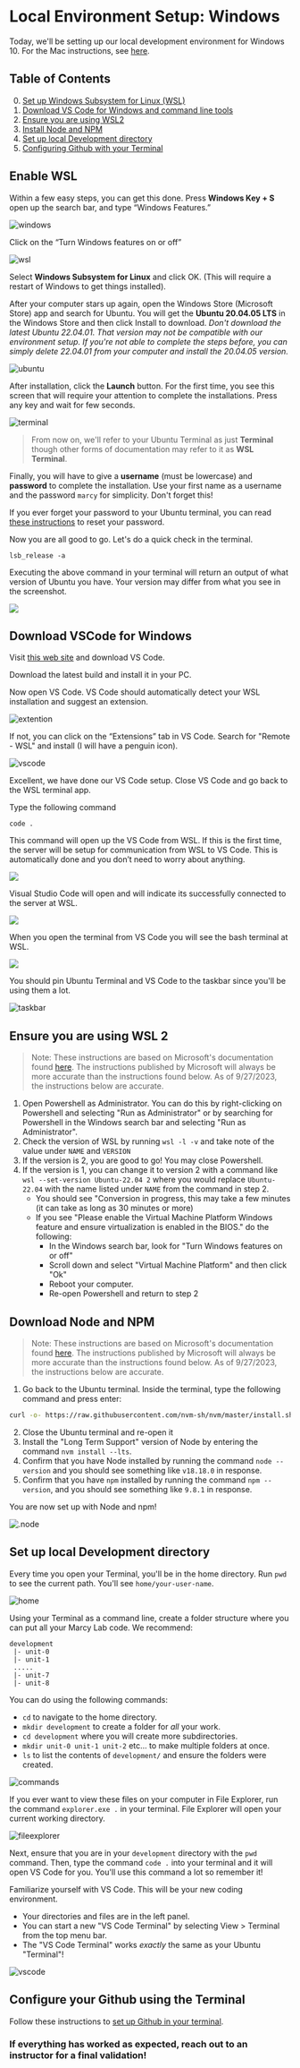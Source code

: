 # Local Environment Setup: Windows

Today, we'll be setting up our local development environment for Windows 10. For the Mac instructions, see [here](./local-environment-setup-mac.md).

## Table of Contents

0. [Set up Windows Subsystem for Linux (WSL)](#enable-wsl)
1. [Download VS Code for Windows and command line tools](#download-vscode-for-windows)
2. [Ensure you are using WSL2](#ensure-you-are-using-wsl-2)
3. [Install Node and NPM](#download-node-and-npm)
4. [Set up local Development directory](#set-up-local-development-directory)
5. [Configuring Github with your Terminal](#configure-your-github-using-the-terminal)

## Enable WSL

Within a few easy steps, you can get this done. Press **Windows Key + S** open up the search bar, and type “Windows Features.”

![windows](./img/windowfeature.webp)

Click on the “Turn Windows features on or off”

![wsl](./img/wsl.webp)

Select **Windows Subsystem for Linux** and click OK. (This will require a restart of Windows to get things installed).

After your computer stars up again, open the Windows Store (Microsoft Store) app and search for Ubuntu. You will get the **Ubuntu 20.04.05 LTS** in the Windows Store and then click Install to download. _Don't download the latest Ubuntu 22.04.01. That version may not be compatible with our environment setup. If you're not able to complete the steps before, you can simply delete 22.04.01 from your computer and install the 20.04.05 version._

![ubuntu](./img/ubuntu.png)

After installation, click the **Launch** button. For the first time, you see this screen that will require your attention to complete the installations. Press any key and wait for few seconds.

![terminal](./img/terminal.webp)

> From now on, we'll refer to your Ubuntu Terminal as just **Terminal** though other forms of documentation may refer to it as **WSL Terminal**.

Finally, you will have to give a **username** (must be lowercase) and **password** to complete the installation. Use your first name as a username and the password `marcy` for simplicity. Don't forget this!

If you ever forget your password to your Ubuntu terminal, you can read [these instructions](https://itsfoss.com/reset-linux-password-wsl/) to reset your password.

Now you are all good to go. Let's do a quick check in the terminal.

```
lsb_release -a
```

Executing the above command in your terminal will return an output of what version of Ubuntu you have. Your version may differ from what you see in the screenshot.

![](./img/check.webp)

## Download VSCode for Windows

Visit [this web site](https://code.visualstudio.com/) and download VS Code.

Download the latest build and install it in your PC.

Now open VS Code. VS Code should automatically detect your WSL installation and suggest an extension.

![extention](./img/extention.webp)

If not, you can click on the “Extensions” tab in VS Code. Search for "Remote - WSL" and install (I will have a penguin icon).

![vscode](./img/vscode.webp)

Excellent, we have done our VS Code setup. Close VS Code and go back to the WSL terminal app.

Type the following command

```
code .
```

This command will open up the VS Code from WSL. If this is the first time, the server will be setup for communication from WSL to VS Code. This is automatically done and you don’t need to worry about anything.

![](./img/loading.webp)

Visual Studio Code will open and will indicate its successfully connected to the server at WSL.

![](./img/wslubuntu.webp)

When you open the terminal from VS Code you will see the bash terminal at WSL.

![](./img/terminalubuntu.webp)

You should pin Ubuntu Terminal and VS Code to the taskbar since you'll be using them a lot.

![taskbar](./img/taskbar.png)

## Ensure you are using WSL 2

> Note: These instructions are based on Microsoft's documentation found [here](https://learn.microsoft.com/en-us/windows/wsl/install). The instructions published by Microsoft will always be more accurate than the instructions found below. As of 9/27/2023, the instructions below are accurate.

1. Open Powershell as Administrator. You can do this by right-clicking on Powershell and selecting "Run as Administrator" or by searching for Powershell in the Windows search bar and selecting "Run as Administrator".
2. Check the version of WSL by running `wsl -l -v` and take note of the value under `NAME` and `VERSION`
3. If the version is 2, you are good to go! You may close Powershell.
4. If the version is 1, you can change it to version 2 with a command like `wsl --set-version Ubuntu-22.04 2` where you would replace `Ubuntu-22.04` with the name listed under `NAME` from the command in step 2.
   - You should see "Conversion in progress, this may take a few minutes (it can take as long as 30 minutes or more)
   - If you see "Please enable the Virtual Machine Platform Windows feature and ensure virtualization is enabled in the BIOS." do the following:
     - In the Windows search bar, look for "Turn Windows features on or off"
     - Scroll down and select "Virtual Machine Platform" and then click "Ok"
     - Reboot your computer.
     - Re-open Powershell and return to step 2

## Download Node and NPM

> Note: These instructions are based on Microsoft's documentation found [here](https://learn.microsoft.com/en-us/windows/dev-environment/javascript/nodejs-on-wsl). The instructions published by Microsoft will always be more accurate than the instructions found below. As of 9/27/2023, the instructions below are accurate.

1. Go back to the Ubuntu terminal. Inside the terminal, type the following command and press enter:

```sh
curl -o- https://raw.githubusercontent.com/nvm-sh/nvm/master/install.sh | bash
```

2. Close the Ubuntu terminal and re-open it
3. Install the "Long Term Support" version of Node by entering the command `nvm install --lts`.
4. Confirm that you have Node installed by running the command `node --version` and you should see something like `v18.18.0` in response.
5. Confirm that you have `npm` installed by running the command `npm --version`, and you should see something like `9.8.1` in response.

You are now set up with Node and npm!

![.node](./img/node.webp)

## Set up local Development directory

Every time you open your Terminal, you'll be in the home directory. Run `pwd` to see the current path. You'll see `home/your-user-name`.

![home](./img/home.png)

Using your Terminal as a command line, create a folder structure where you can put all your Marcy Lab code. We recommend:

```
development
 |- unit-0
 |- unit-1
 .....
 |- unit-7
 |- unit-8
```

You can do using the following commands:

- `cd` to navigate to the home directory.
- `mkdir development` to create a folder for _all_ your work.
- `cd development` where you will create more subdirectories.
- `mkdir unit-0 unit-1 unit-2` etc... to make multiple folders at once.
- `ls` to list the contents of `development/` and ensure the folders were created.

![commands](./img/commands-windows.png)

If you ever want to view these files on your computer in File Explorer, run the command `explorer.exe .` in your terminal. File Explorer will open your current working directory.

![fileexplorer](./img/fileexplorer.png)

Next, ensure that you are in your `development` directory with the `pwd` command. Then, type the command `code .` into your terminal and it will open VS Code for you. You'll use this command a lot so remember it!

Familiarize yourself with VS Code. This will be your new coding environment.

- Your directories and files are in the left panel.
- You can start a new "VS Code Terminal" by selecting View > Terminal from the top menu bar.
- The "VS Code Terminal" works _exactly_ the same as your Ubuntu "Terminal"!

![vscode](./img/vscode-windows.png)

## Configure your Github using the Terminal

Follow these instructions to [set up Github in your terminal](https://github.com/The-Marcy-Lab-School/github-setup).

### If everything has worked as expected, reach out to an instructor for a final validation!
